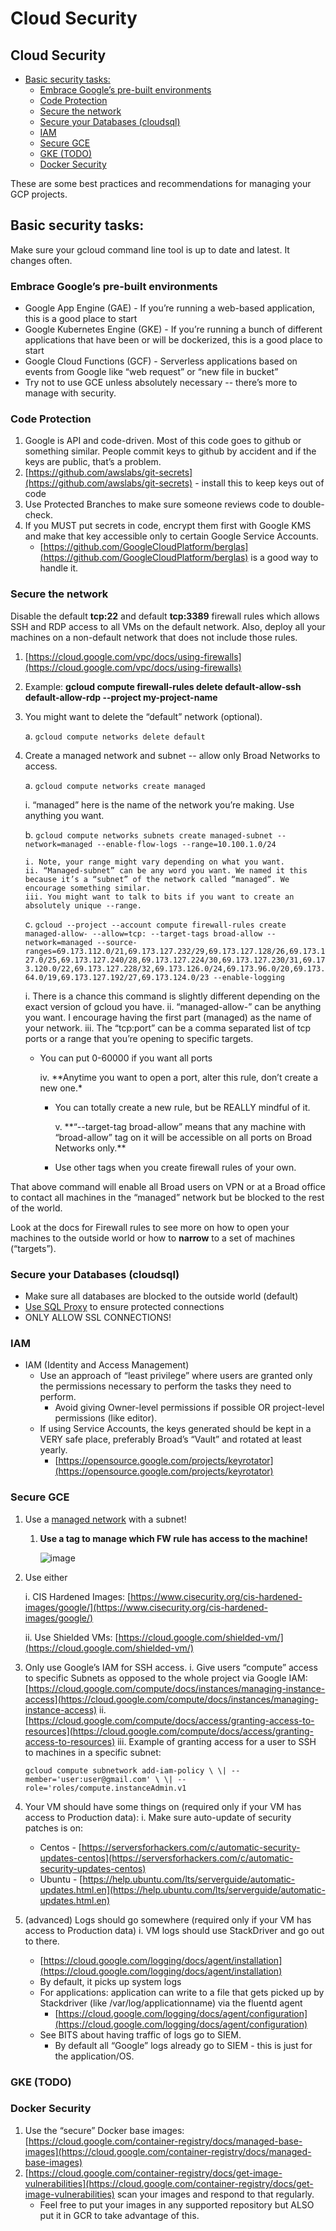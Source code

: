 # Cloud Security

## Cloud Security

* [Basic security tasks:](cloud_security.md#basic-security-tasks)
  * [Embrace Google’s pre-built environments](cloud_security.md#embrace-googles-pre-built-environments)
  * [Code Protection](cloud_security.md#code-protection)
  * [Secure the network](cloud_security.md#secure-the-network)
  * [Secure your Databases \(cloudsql\)](cloud_security.md#secure-your-databases-cloudsql)
  * [IAM](cloud_security.md#iam)
  * [Secure GCE](cloud_security.md#secure-gce)
  * [GKE \(TODO\)](cloud_security.md#gke-todo)
  * [Docker Security](cloud_security.md#docker-security)

These are some best practices and recommendations for managing your GCP projects.

## Basic security tasks:

Make sure your gcloud command line tool is up to date and latest. It changes often.

### Embrace Google’s pre-built environments

* Google App Engine \(GAE\) - If you’re running a web-based application, this is a good place to start
* Google Kubernetes Engine \(GKE\) - If you’re running a bunch of different applications that have been or will be dockerized, this is a good place to start
* Google Cloud Functions \(GCF\) - Serverless applications based on events from Google like “web request” or “new file in bucket”
* Try not to use GCE unless absolutely necessary -- there’s more to manage with security.

### Code Protection

1. Google is API and code-driven. Most of this code goes to github or something similar. People commit keys to github by accident and if the keys are public, that’s a problem.
2. [https://github.com/awslabs/git-secrets](https://github.com/awslabs/git-secrets) - install this to keep keys out of code
3. Use Protected Branches to make sure someone reviews code to double-check.
4. If you MUST put secrets in code, encrypt them first with Google KMS and make that key accessible only to certain Google Service Accounts.
   * [https://github.com/GoogleCloudPlatform/berglas](https://github.com/GoogleCloudPlatform/berglas) is a good way to handle it.

### Secure the network

Disable the default **tcp:22** and default **tcp:3389** firewall rules which allows SSH and RDP access to all VMs on the default network. Also, deploy all your machines on a non-default network that does not include those rules.

1. [https://cloud.google.com/vpc/docs/using-firewalls](https://cloud.google.com/vpc/docs/using-firewalls)
2. Example: **gcloud compute firewall-rules delete default-allow-ssh default-allow-rdp --project my-project-name**
3. You might want to delete the “default” network \(optional\).

   a. `gcloud compute networks delete default`

4. Create a managed network and subnet -- allow only Broad Networks to access.

   a. `gcloud compute networks create managed`

   i. “managed” here is the name of the network you’re making. Use anything you want.

   b. `gcloud compute networks subnets create managed-subnet --network=managed --enable-flow-logs --range=10.100.1.0/24`

   ```text
   i. Note, your range might vary depending on what you want.
   ii. “Managed-subnet” can be any word you want. We named it this because it’s a “subnet” of the network called “managed”. We encourage something similar.
   iii. You might want to talk to bits if you want to create an absolutely unique --range.
   ```

   c. `gcloud --project --account compute firewall-rules create managed-allow- --allow=tcp: --target-tags broad-allow --network=managed --source-ranges=69.173.112.0/21,69.173.127.232/29,69.173.127.128/26,69.173.127.0/25,69.173.127.240/28,69.173.127.224/30,69.173.127.230/31,69.173.120.0/22,69.173.127.228/32,69.173.126.0/24,69.173.96.0/20,69.173.64.0/19,69.173.127.192/27,69.173.124.0/23 --enable-logging`

   i. There is a chance this command is slightly different depending on the exact version of gcloud you have. ii. “managed-allow-” can be anything you want. I encourage having the first part \(managed\) as the name of your network. iii. The “tcp:port” can be a comma separated list of tcp ports or a range that you’re opening to specific targets.

   * You can put 0-60000 if you want all ports

     iv. \*\*Anytime you want to open a port, alter this rule, don’t create a new one.\*

     * You can totally create a new rule, but be REALLY mindful of it.

       v. \*\*“--target-tag broad-allow” means that any machine with “broad-allow” tag on it will be accessible on all ports on Broad Networks only.\*\*

     * Use other tags when you create firewall rules of your own.

That above command will enable all Broad users on VPN or at a Broad office to contact all machines in the “managed” network but be blocked to the rest of the world.

Look at the docs for Firewall rules to see more on how to open your machines to the outside world or how to **narrow** to a set of machines \(“targets”\).

### Secure your Databases \(cloudsql\)

* Make sure all databases are blocked to the outside world \(default\)
* [Use SQL Proxy](https://cloud.google.com/sql/docs/mysql/sql-proxy) to ensure protected connections
* ONLY ALLOW SSL CONNECTIONS!

### IAM

* IAM \(Identity and Access Management\)
  * Use an approach of “least privilege” where users are granted only the permissions necessary to perform the tasks they need to perform.
    * Avoid giving Owner-level permissions if possible OR project-level permissions \(like editor\).
  * If using Service Accounts, the keys generated should be kept in a VERY safe place, preferably Broad’s “Vault” and rotated at least yearly.
    * [https://opensource.google.com/projects/keyrotator](https://opensource.google.com/projects/keyrotator)

### Secure GCE

1. Use a [managed network](cloud_security.md#secure-the-network) with a subnet!
   1. **Use a tag to manage which FW rule has access to the machine!**

      ![image](../.gitbook/assets/gce-network.png)
2. Use either 

   i. CIS Hardened Images: [https://www.cisecurity.org/cis-hardened-images/google/](https://www.cisecurity.org/cis-hardened-images/google/)

   ii. Use Shielded VMs: [https://cloud.google.com/shielded-vm/](https://cloud.google.com/shielded-vm/)

3. Only use Google’s IAM for SSH access. i. Give users “compute” access to specific Subnets as opposed to the whole project via Google IAM: [https://cloud.google.com/compute/docs/instances/managing-instance-access](https://cloud.google.com/compute/docs/instances/managing-instance-access) ii. [https://cloud.google.com/compute/docs/access/granting-access-to-resources](https://cloud.google.com/compute/docs/access/granting-access-to-resources) iii. Example of granting access for a user to SSH to machines in a specific subnet:

   `gcloud compute subnetwork add-iam-policy \ \| --member='user:user@gmail.com' \ \| --role='roles/compute.instanceAdmin.v1`

4. Your VM should have some things on \(required only if your VM has access to Production data\): i. Make sure auto-update of security patches is on:
   * Centos - [https://serversforhackers.com/c/automatic-security-updates-centos](https://serversforhackers.com/c/automatic-security-updates-centos) 
   * Ubuntu - [https://help.ubuntu.com/lts/serverguide/automatic-updates.html.en](https://help.ubuntu.com/lts/serverguide/automatic-updates.html.en)
5. \(advanced\) Logs should go somewhere \(required only if your VM has access to Production data\) i. VM logs should use StackDriver and go out to there.
   * [https://cloud.google.com/logging/docs/agent/installation](https://cloud.google.com/logging/docs/agent/installation)
   * By default, it picks up system logs
   * For applications: application can write to a file that gets picked up by Stackdriver \(like /var/log/applicationname\) via the fluentd agent
     * [https://cloud.google.com/logging/docs/agent/configuration](https://cloud.google.com/logging/docs/agent/configuration)
   * See BITS about having traffic of logs go to SIEM.
     * By default all “Google” logs already go to SIEM - this is just for the application/OS.

### GKE \(TODO\)

### Docker Security

1. Use the “secure” Docker base images: [https://cloud.google.com/container-registry/docs/managed-base-images](https://cloud.google.com/container-registry/docs/managed-base-images)
2. [https://cloud.google.com/container-registry/docs/get-image-vulnerabilities](https://cloud.google.com/container-registry/docs/get-image-vulnerabilities) scan your images and respond to that regularly. 
   * Feel free to put your images in any supported repository but ALSO put it in GCR to take advantage of this.


